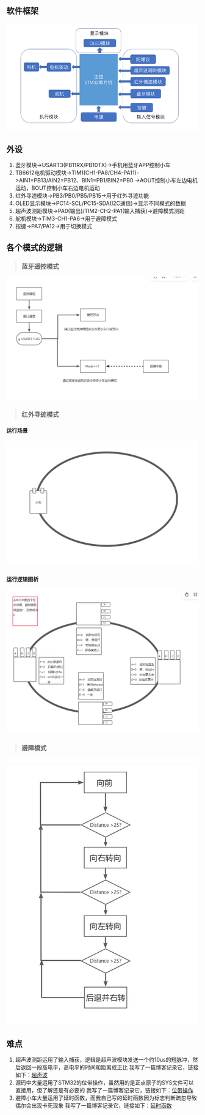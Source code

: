 ## 软件框架
![小车架构](image.png)

## 外设
1. 蓝牙模块->USART3(PB11RX/PB10TX)->手机用蓝牙APP控制小车  
2. TB6612电机驱动模块->TIM1(CH1-PA8/CH4-PA11)->AIN1=PB13/AIN2=PB12、BIN1=PB1/BIN2=PB0
->AOUT控制小车左边电机运动，BOUT控制小车右边电机运动
3. 红外寻迹模块->PB3/PB0/PB5/PB15->用于红外寻迹功能  
4. OLED显示模块->PC14-SCL/PC15-SDA(I2C通信)->显示不同模式的数据  
5. 超声波测距模块->PA0(输出)/TIM2-CH2-PA1(输入捕获)->避障模式测距  
6. 舵机模块->TIM3-CH1-PA6->用于避障模式  
7. 按键->PA7/PA12->用于切换模式

## 各个模式的逻辑

> ### 蓝牙遥控模式
![蓝牙遥控逻辑](image-2.png)
> ### 红外寻迹模式
#### 运行场景
![运行场景](image-3.png)
#### 运行逻辑图析
![运行逻辑](image-4.png)
> ### 避障模式
![逻辑思维框图](image-1.png)

## 难点
1. 超声波测距运用了输入捕获，逻辑是超声波模块发送一个约10us的短脉冲，然后返回一段高电平，高电平的时间和距离成正比
我写了一篇博客记录它，链接如下：[超声波](https://mp.csdn.net/mp_blog/creation/editor/135938320)
2. 源码中大量运用了STM32的位带操作，虽然用的是正点原子的SYS文件可以直接用，但了解还是有必要的
我写了一篇博客记录它，链接如下：[位带操作](https://blog.csdn.net/2303_77401354/article/details/135976306?spm=1001.2014.3001.5501)
3. 避障小车大量运用了延时函数，而我自己写的延时函数因为标志判断疏忽导致偶尔会出现卡死现象
我写了一篇博客记录它，链接如下：[延时函数](https://mp.csdn.net/mp_blog/creation/editor/136001306)




